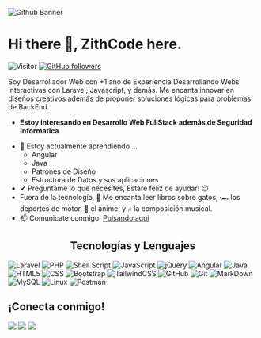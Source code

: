 ![Github Banner](https://media.licdn.com/dms/image/v2/D5616AQHB-W1R_hmKjw/profile-displaybackgroundimage-shrink_350_1400/profile-displaybackgroundimage-shrink_350_1400/0/1713240911936?e=1730937600&v=beta&t=fp9cBASnkbXf1sxoj_tyoVcN7d8N8JfFudY-At36gcs)

# Hi there 👋, ZithCode here. 
![Visitor](https://visitor-badge.laobi.icu/badge?page_id=Bhargavi-hash.repoName) [![GitHub followers](https://img.shields.io/github/followers/Bhargavi-hash.svg?style=social&label=Follow)](https://github.com/Bhargavi-hash?tab=followers)<br/>

Soy Desarrollador Web con +1 año de Experiencia Desarrollando Webs interactivas con Laravel, Javascript, y demás. Me encanta innovar en diseños creativos además de proponer soluciones lógicas para problemas de BackEnd.
* **Estoy interesando en Desarrollo Web FullStack además de Seguridad Informatica**
- 🌱 Estoy actualmente aprendiendo ...
  - Angular
  - Java
  - Patrones de Diseño
  - Estructura de Datos y sus aplicaciones
- ✔ Preguntame lo que necesites, Estaré feliz de ayudar! 😉<br>
- Fuera de la tecnología, 📖 Me encanta leer libros sobre gatos, 🏎️ los deportes de motor, 👺 el anime, y 🎶 la composición musical.
- 📫 Comunicate conmigo: <a href="hermar.lopezgarcia@gmail.com">Pulsando aquí</a>

<h2 align="center">
Tecnologías y Lenguajes </h2>

![Laravel](https://img.shields.io/badge/laravel-%23FF2D20.svg?style=for-the-badge&logo=laravel&logoColor=white)
![PHP](https://img.shields.io/badge/php-%23777BB4.svg?style=for-the-badge&logo=php&logoColor=white)
![Shell Script](https://img.shields.io/badge/Shell_Script-121011?style=flat-square&logo=gnu-bash&logoColor=white)
![JavaScript](https://img.shields.io/badge/-JavaScript-black?style=flat-square&logo=javascript)
![jQuery](https://img.shields.io/badge/jQuery-0769AD?style=flat-square&logo=jquery&logoColor=white)
![Angular](https://img.shields.io/badge/angular-%23DD0031.svg?style=for-the-badge&logo=angular&logoColor=white)
![Java](https://img.shields.io/badge/-Java-007396?style=flat-square&logo=java)
![HTML5](https://img.shields.io/badge/HTML5-E34F26?style=flat-square&logo=html5&logoColor=white)
![CSS](https://img.shields.io/badge/CSS-239120?&style=flat-square&logo=css3&logoColor=white)
![Bootstrap](https://img.shields.io/badge/bootstrap-%238511FA.svg?style=for-the-badge&logo=bootstrap&logoColor=white)
![TailwindCSS](https://img.shields.io/badge/tailwindcss-%2338B2AC.svg?style=for-the-badge&logo=tailwind-css&logoColor=white)
![GitHub](https://img.shields.io/badge/-GitHub-181717?style=flat-square&logo=github)
![Git](https://img.shields.io/badge/git-%23F05033.svg?style=for-the-badge&logo=git&logoColor=white)
![MarkDown](https://img.shields.io/badge/Markdown-000000?style=flat-square&logo=markdown&logoColor=white)
![MySQL](https://img.shields.io/badge/mysql-4479A1.svg?style=for-the-badge&logo=mysql&logoColor=white)
![Linux](https://img.shields.io/badge/Linux-FCC624?style=for-the-badge&logo=linux&logoColor=black)
![Postman](https://img.shields.io/badge/Postman-FF6C37?style=for-the-badge&logo=postman&logoColor=white)

<h2>¡Conecta conmigo!</h2>
 
[<img src="https://img.shields.io/badge/linkedin-%230077B5.svg?&style=for-the-badge&logo=linkedin&logoColor=white" />](https://www.linkedin.com/in/fahimfba/) [<img src = "https://img.shields.io/badge/twitter-%2320A1F1.svg?&style=for-the-badge&logo=twitter&logoColor=white">](https://twitter.com/Fahim_FBA/)  [<img src = "https://img.shields.io/badge/facebook-%2320A1F1.svg?&style=for-the-badge&logo=facebook&logoColor=white">](https://facebook.com/iptu.fba)
<br> <br>

